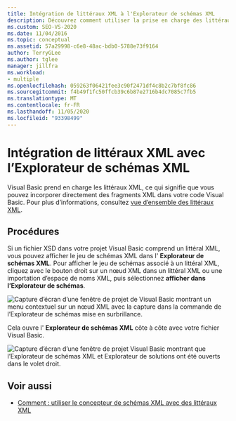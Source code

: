 ```yaml
---
title: Intégration de littéraux XML à l'Explorateur de schémas XML
description: Découvrez comment utiliser la prise en charge des littéraux XML dans l’Explorateur de schémas XML dans Visual Studio pour intégrer des fragments XML directement dans votre code Visual Basic.
ms.custom: SEO-VS-2020
ms.date: 11/04/2016
ms.topic: conceptual
ms.assetid: 57a29998-c6e8-48ac-bdb0-5788e73f9164
author: TerryGLee
ms.author: tglee
manager: jillfra
ms.workload:
- multiple
ms.openlocfilehash: 059263f06421fee3c90f2471df4c8b2c7bf8fc86
ms.sourcegitcommit: f4b49f1fc50ffcb39c6b87e2716b4dc7085c7fb5
ms.translationtype: MT
ms.contentlocale: fr-FR
ms.lasthandoff: 11/05/2020
ms.locfileid: "93398499"
---
```

# <a name="integration-of-xml-literals-with-xml-schema-explorer"></a>Intégration de littéraux XML avec l’Explorateur de schémas XML

Visual Basic prend en charge les littéraux XML, ce qui signifie que vous pouvez incorporer directement des fragments XML dans votre code Visual Basic. Pour plus d’informations, consultez [vue d’ensemble des littéraux XML](/dotnet/visual-basic/programming-guide/language-features/xml/xml-literals-overview).

## <a name="how-to"></a>Procédures

Si un fichier XSD dans votre projet Visual Basic comprend un littéral XML, vous pouvez afficher le jeu de schémas XML dans l' **Explorateur de schémas XML**. Pour afficher le jeu de schémas associé à un littéral XML, cliquez avec le bouton droit sur un nœud XML dans un littéral XML ou une importation d’espace de noms XML, puis sélectionnez **afficher dans l’Explorateur de schémas**.

![Capture d’écran d’une fenêtre de projet de Visual Basic montrant un menu contextuel sur un nœud XML avec la capture dans la commande de l’Explorateur de schémas mise en surbrillance.](../xml-tools/media/vbxmlliteralswithxmlschemaexplorer1.gif)

Cela ouvre l' **Explorateur de schémas XML** côte à côte avec votre fichier Visual Basic.

![Capture d’écran d’une fenêtre de projet Visual Basic montrant que l’Explorateur de schémas XML et Explorateur de solutions ont été ouverts dans le volet droit.](../xml-tools/media/vbxmlliteralswithxmlschemaexplorer2.gif)

## <a name="see-also"></a>Voir aussi

- [Comment : utiliser le concepteur de schémas XML avec des littéraux XML](../xml-tools/how-to-use-the-xml-schema-designer-with-xml-literals.md)
